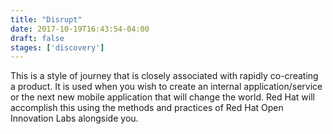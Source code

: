```yaml
---
title: "Disrupt"
date: 2017-10-19T16:43:54-04:00
draft: false
stages: ['discovery']
---
```


This is a style of journey that is closely associated with rapidly co-creating a product. It is used when you wish to create an internal application/service or the next new mobile application that will change the world. Red Hat will accomplish this using the methods and practices of Red Hat Open Innovation Labs alongside you.
